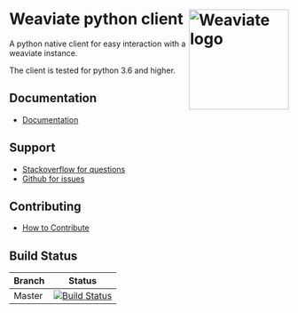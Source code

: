 # Weaviate python client  <img alt='Weaviate logo' src='https://raw.githubusercontent.com/semi-technologies/weaviate/19de0956c69b66c5552447e84d016f4fe29d12c9/docs/assets/weaviate-logo.png' width='180' align='right' />

A python native client for easy interaction with a weaviate instance.

The client is tested for python 3.6 and higher.

## Documentation

- [Documentation](https://www.semi.technology/documentation/weaviate/current/client-libraries/python.html)

## Support

- [Stackoverflow for questions](https://stackoverflow.com/questions/tagged/weaviate)
- [Github for issues](https://github.com/semi-technologies/weaviate-python-client/issues)

## Contributing

- [How to Contribute](https://github.com/semi-technologies/weaviate/blob/master/CONTRIBUTE.md)

## Build Status

| Branch   | Status        |
| -------- |:-------------:|
| Master   | [![Build Status](https://travis-ci.com/semi-technologies/weaviate-python-client.svg)](https://travis-ci.com/semi-technologies/weaviate-python-client)
